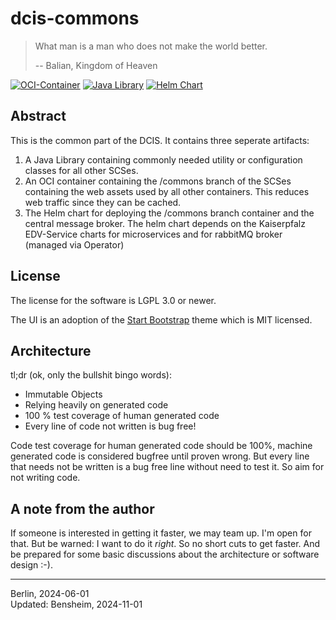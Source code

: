 # dcis-commons

> What man is a man who does not make the world better.
>
> -- Balian, Kingdom of Heaven

[![OCI-Container](https://github.com/Paladins-Inn/torganized-play-commons/actions/workflows/docker-build.yaml/badge.svg)](https://github.com/Paladins-Inn/torganized-play-commons/actions/workflows/docker-build.yaml)
[![Java Library](https://github.com/Paladins-Inn/torganized-play-commons/actions/workflows/java-library.yaml/badge.svg)](https://github.com/Paladins-Inn/torganized-play-commons/actions/workflows/java-library.yaml)
[![Helm Chart](https://github.com/Paladins-Inn/torganized-play-commons/actions/workflows/helm-push.yaml/badge.svg)](https://github.com/Paladins-Inn/torganized-play-commons/actions/workflows/helm-push.yaml)


## Abstract

This is the common part of the DCIS.
It contains three seperate artifacts:

1. A Java Library containing commonly needed utility or configuration classes for all other SCSes.
2. An OCI container containing the /commons branch of the SCSes containing the web assets used by all other containers.
   This reduces web traffic since they can be cached.
3. The Helm chart for deploying the /commons branch container and the central message broker.
   The helm chart depends on the Kaiserpfalz EDV-Service charts for microservices and for rabbitMQ broker (managed via Operator)

## License

The license for the software is LGPL 3.0 or newer.

The UI is an adoption of the [Start Bootstrap](https://github.com/StartBootstrap/startbootstrap-sb-admin) theme which is MIT licensed.

## Architecture

tl;dr (ok, only the bullshit bingo words):

* Immutable Objects
* Relying heavily on generated code
* 100 % test coverage of human generated code
* Every line of code not written is bug free!

Code test coverage for human generated code should be 100%, machine generated code is considered bugfree until proven wrong.
But every line that needs not be written is a bug free line without need to test it. So aim for not writing code.

## A note from the author

If someone is interested in getting it faster, we may team up.
I'm open for that.
But be warned: I want to do it _right_.
So no short cuts to get faster.
And be prepared for some basic discussions about the architecture or software design :-).

---
Berlin, 2024-06-01<br/>
Updated: Bensheim, 2024-11-01